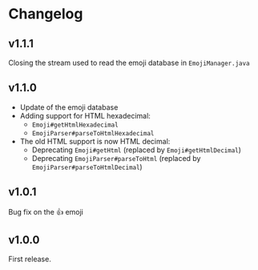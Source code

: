 # Changelog

## v1.1.1

Closing the stream used to read the emoji database in `EmojiManager.java`

## v1.1.0

* Update of the emoji database
* Adding support for HTML hexadecimal:
  * `Emoji#getHtmlHexadecimal`
  * `EmojiParser#parseToHtmlHexadecimal`
* The old HTML support is now HTML decimal:
  * Deprecating `Emoji#getHtml` (replaced by `Emoji#getHtmlDecimal`)
  * Deprecating `EmojiParser#parseToHtml` (replaced by `EmojiParser#parseToHtmlDecimal`)

## v1.0.1

Bug fix on the :+1: emoji

## v1.0.0

First release.
